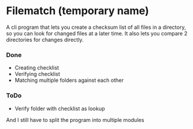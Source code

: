 # Filematch (temporary name)

A cli program that lets you create a checksum list of all files in a directory, so you can look for changed files at a later time. It also lets you compare 2 directories for changes directly.

### Done
* Creating checklist
* Verifying checklist
* Matching multiple folders against each other

### ToDo
* Verify folder with checklist as lookup

And I still have to split the program into multiple modules
